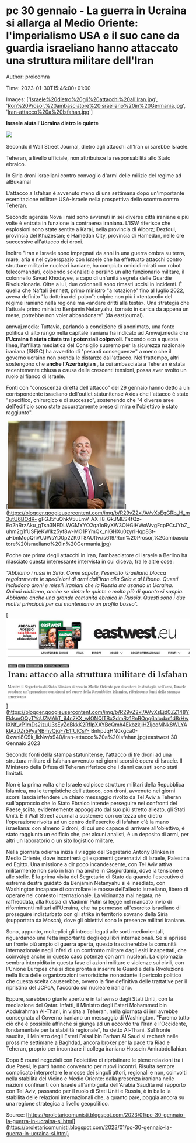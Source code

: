 # pc 30 gennaio -  La guerra in Ucraina si allarga al Medio Oriente: l'imperialismo USA e il suo cane da guardia israeliano hanno attaccato una struttura militare dell'Iran

Author: prolcomra

Time: 2023-01-30T15:46:00+01:00

Images: ['[Israele%20dietro%20gli%20attacchi%20all&#39;Iran.jpg](https://blogger.googleusercontent.com/img/b/R29vZ2xl/AVvXsEgxaOH1dpuwF3uMfBfNNjRIzfLi5aJtsBjIW5MF5j3-lPgZReoqTcI6gU6yHAUPQXLiDHOe4IDvYIuAATcHqsR8oOlICODJdF8edfa017V42AwUbIbTJWjrX5UmHN2Tx224517RTubzf4gL8kffv2VTTGhf936LPJSHFr5jV1w8mv8w98XL1wXiDbIAIA/w480-h296/Israele%20dietro%20gli%20attacchi%20all&#39;Iran.jpg)', '[Ron%20Prosor,%20ambasciatore%20israeliano%20in%20Germania.jpg](https://blogger.googleusercontent.com/img/b/R29vZ2xl/AVvXsEgGRb_H_m3utU6BOdR-gFGJ5fuQhkV5uLmV_AX_l8_GkJMES4fQz-Eo2hRrzAku_gTsn3NFDLWGMYYO2qa1oRyXW3OHGiHWoWvgFcpPCrJYbZ_uhm2g1fUSFjeKWlkz5yf8w-MO1PYmQk_nlGHXu0zyrIHqp83t-aHbnMopQhVUJWsYD0p2ZK0T8AUftw/s320/Ron%20Prosor,%20ambasciatore%20israeliano%20in%20Germania.jpg)', '[Iran-attacco%20a%20Isfahan.jpg](https://blogger.googleusercontent.com/img/b/R29vZ2xl/AVvXsEjd0ZZ148YFklsmOQyTYcUZMAhT_jl4n7KX_wIONQlTBx2dmRz1RnROng6aIodxn1d8rHwIXNf_vP1mDs2jzuU3sEyZdBkkK2RfIpXAYBcQmh4EkbzkjiHZljeqMNk8WLYAkIAzDZr5PyaNBmvQjqF7E1fUlCsY-BnhpJqHN0xgca0-0xwni8C9k_lkNw/w641-h291/Iran-attacco%20a%20Isfahan.jpg)']

<!--METADATA-->

**Israele aiuta l'Ucraina dietro le quinte**

  

  

[![](../Images/Israele%20dietro%20gli%20attacchi%20all'Iran.jpg)](https://blogger.googleusercontent.com/img/b/R29vZ2xl/AVvXsEgxaOH1dpuwF3uMfBfNNjRIzfLi5aJtsBjIW5MF5j3-lPgZReoqTcI6gU6yHAUPQXLiDHOe4IDvYIuAATcHqsR8oOlICODJdF8edfa017V42AwUbIbTJWjrX5UmHN2Tx224517RTubzf4gL8kffv2VTTGhf936LPJSHFr5jV1w8mv8w98XL1wXiDbIAIA/s1280/Israele%20dietro%20gli%20attacchi%20all'Iran.jpg)

  
Secondo il Wall Street Journal, dietro agli attacchi all'Iran ci sarebbe
Israele.

Teheran, a livello ufficiale, non attribuisce la responsabilità allo Stato
ebraico.

In Siria droni israeliani contro convoglio d'armi delle milizie del regime ad
alBukamal

L'attacco a Isfahan è avvenuto meno di una settimana dopo un'importante
esercitazione militare USA-Israele nella prospettiva dello scontro contro
Teheran.

Secondo agenzia Nova i raid sono avvenuti in sei diverse città iraniane e più
volte è entrata in funzione la contraerea iraniana. L'ISW riferisce che
esplosioni sono state sentite a Karaj, nella provincia di Alborz; Dezfoul,
provincia del Khuzestan; e Hamedan City, provincia di Hamedan, nelle ore
successive all'attacco dei droni.

Inoltre "Iran e Israele sono impegnati da anni in una guerra ombra su terra,
mare, aria e nel cyberspazio con Israele che ha effettuato attacchi contro
strutture militari e nucleari iraniane, ha compiuto omicidi mirati con robot
telecomandati, colpendo scienziati e persino un alto funzionario militare, il
colonnello Savad Khodayee, a capo di un'unità segreta delle Guardie
Rivoluzionarie. Oltre a lui, due colonnelli sono rimasti uccisi in incidenti.
È quella che Naftali Bennett, primo ministro "a rotazione" fino al luglio
2022, aveva definito "la dottrina del polpo": colpire non più i «tentacoli»
del regime iraniano nella regione ma «andare dritti alla testa». Una strategia
che l'attuale primo ministro Benjamin Netanyahu, tornato in carica da appena
un mese, potrebbe non voler abbandonare" (da eastjournal).

amwaj.media: Tuttavia, parlando a condizione di anonimato, una fonte politica
di alto rango nella capitale iraniana ha indicato ad Amwaj.media che
**l'Ucraina è stata citata tra i potenziali colpevoli**. Facendo eco a questa
linea, l'affiliata mediatica del Consiglio supremo per la sicurezza nazionale
iraniana (SNSC) ha avvertito di "pesanti conseguenze" a meno che il governo
ucraino non prenda le distanze dall'attacco. Nel frattempo, altri sostengono
che **anche l'Azerbaigian** , la cui ambasciata a Teheran è stata recentemente
chiusa a causa delle crescenti tensioni, possa aver svolto un ruolo al fianco
di Israele.

Fonti con "conoscenza diretta dell'attacco" del 29 gennaio hanno detto a un
corrispondente israeliano dell'outlet statunitense Axios che l'attacco è stato
"specifico, chirurgico e di successo", sostenendo che "4 diverse aree
dell'edificio sono state accuratamente prese di mira e l'obiettivo è stato
raggiunto".

[![](../Images/Ron%20Prosor,%20ambasciatore%20israeliano%20in%20Germania.jpg)](https://blogger.googleusercontent.com/img/b/R29vZ2xl/AVvXsEgGRb_H_m3utU6BOdR-
gFGJ5fuQhkV5uLmV_AX_l8_GkJMES4fQz-
Eo2hRrzAku_gTsn3NFDLWGMYYO2qa1oRyXW3OHGiHWoWvgFcpPCrJYbZ_uhm2g1fUSFjeKWlkz5yf8w-MO1PYmQk_nlGHXu0zyrIHqp83t-aHbnMopQhVUJWsYD0p2ZK0T8AUftw/s619/Ron%20Prosor,%20ambasciatore%20israeliano%20in%20Germania.jpg)

  
Poche ore prima degli attacchi in Iran, l'ambasciatore di Israele a Berlino ha
rilasciato questa interessante intervista in cui diceva, fra le altre cose:

 _"Abbiamo i russi in Siria. Come sapete, l'esercito israeliano blocca
regolarmente le spedizioni di armi dall'Iran alla Siria e al Libano. Questi
includono droni e missili iraniani che la Russia sta usando in Ucraina. Quindi
aiutiamo, anche se dietro le quinte e molto più di quanto si sappia. Abbiamo
anche una grande comunità ebraica in Russia. Questi sono i due motivi
principali per cui manteniamo un profilo basso"._

  

[![](../Images/Iran-attacco%20a%20Isfahan.jpg)](https://blogger.googleusercontent.com/img/b/R29vZ2xl/AVvXsEjd0ZZ148YFklsmOQyTYcUZMAhT_jl4n7KX_wIONQlTBx2dmRz1RnROng6aIodxn1d8rHwIXNf_vP1mDs2jzuU3sEyZdBkkK2RfIpXAYBcQmh4EkbzkjiHZljeqMNk8WLYAkIAzDZr5PyaNBmvQjqF7E1fUlCsY-
BnhpJqHN0xgca0-0xwni8C9k_lkNw/s940/Iran-attacco%20a%20Isfahan.jpg)eastwest 30
Gennaio 2023

Secondo fonti della stampa statunitense, l'attacco di tre droni ad una
struttura militare di Isfahan avvenuto nei giorni scorsi è opera di Israele.
Il Ministero della Difesa di Teheran riferisce che i danni causati sono stati
limitati.

Non è la prima volta che Israele colpisce strutture militari della Repubblica
Islamica, ma le tempistiche dell'attacco, con droni, avvenuto nei giorni
scorsi lascia intendere un chiaro messaggio rivolto da Tel Aviv a Teheran
sull'approccio che lo Stato Ebraico intende perseguire nei confronti del Paese
sciita, evidentemente appoggiato dal suo più stretto alleato, gli Stati Uniti.
È il Wall Street Journal a sostenere con certezza che dietro l'operazione
rivolta ad un centro dell'esercito di Isfahan c'è la mano israeliana: con
almeno 3 droni, di cui uno capace di arrivare all'obiettivo, è stato raggiunto
un edificio che, per alcuni analisti, è un deposito di armi, per altri un
laboratorio o un sito logistico militare.

Nella giornata odierna inizia il viaggio del Segretario Antony Blinken in
Medio Oriente, dove incontrerà gli esponenti governativi di Israele, Palestina
ed Egitto. Una missione a dir poco incandescente, con Tel Aviv attiva
militarmente non solo in Iran ma anche in Cisgiordania, dove la tensione è
alle stelle. È la prima visita del Segretario di Stato da quando l'esecutivo
di estrema destra guidato da Benjamin Netanyahu si è insediato, con Washington
incapace di controllare le mosse dell'alleato israeliano, libero di operare
nel contesto internazionale. La vicinanza mai negata, né raffreddata, alla
Russia di Vladimir Putin si legge nel mancato invio di rifornimenti militari
all'Ucraina, che ha permesso all'esercito israeliano di proseguire
indisturbato con gli strike in territorio sovrano della Siria (supportata da
Mosca), dove gli obiettivi sono le presenze militari iraniane.

Sono, appunto, molteplici gli intrecci legati alle sorti mediorientali,
riguardando una fetta importante degli equilibri internazionali. Se si aprisse
un fronte più ampio di guerra aperta, questo trascinerebbe la comunità
internazionale negli inferi di un confronto militare dagli esiti inaspettati,
che coinvolge anche in questo caso potenze con armi nucleari. La diplomazia
sembra intorpidita in questa fase di azioni militare e violenze sui civili,
con l'Unione Europea che si dice pronta a inserire le Guardie della
Rivoluzione nella lista delle organizzazioni terroristiche nonostante il
pericolo politico che questa scelta causerebbe, ovvero la fine definitiva
delle trattative per il ripristino del JCPoA, l'accordo sul nucleare iraniano.

Eppure, sarebbero giunte aperture in tal senso dagli Stati Uniti, con la
mediazione del Qatar. Infatti, il Ministro degli Esteri Mohammed bin
Abdulrahman Al-Thani, in visita a Teheran, nella giornata di ieri avrebbe
consegnato al Governo iraniano un messaggio di Washington. "Faremo tutto ciò
che è possibile affinché si giunga ad un accordo tra l'Iran e l'Occidente,
fondamentale per la stabilità regionale", ha detto Al-Thani. Sul fronte
saudita, il Ministro degli Esteri Faisal bin Farhan Al Saud si recherà nelle
prossime settimane a Baghdad, ancora broker per la pace tra Riad e Teheran,
proprio per incontrare il collega iraniano Hossein Amirabdollahian.

Dopo 5 round negoziali con l'obiettivo di ripristinare le piene relazioni tra
i due Paesi, le parti hanno convenuto per nuovi incontri. Risulta sempre
complicato interpretare le mosse dei singoli attori, regionali e non,
coinvolti nella stabilità del Vicino e Medio Oriente: dalla presenza iraniana
nelle nazioni confinanti con Israele all'ambiguità dell'Arabia Saudita nel
rapporto con Tel Aviv, passando per il ruolo di Stati Uniti e Russia, è in
ballo la stabilità delle relazioni internazionali che, a quanto pare, poggia
ancora su una regione strategica a livello geopolitico.

Source: [https://proletaricomunisti.blogspot.com/2023/01/pc-30-gennaio-la-guerra-in-ucraina-si.html](https://proletaricomunisti.blogspot.com/2023/01/pc-30-gennaio-la-guerra-in-ucraina-si.html)